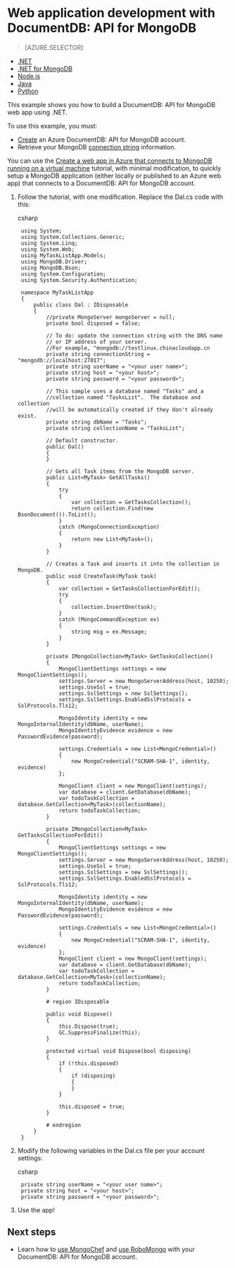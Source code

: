 <properties
    pageTitle="Use MongoDB APIs to build a DocumentDB web app | Azure"
    description="A NoSQL tutorial that creates an online database web app using the DocumentDB APIs for MongoDB."
    keywords="mongodb examples"
    services="documentdb"
    author="AndrewHoh"
    manager="jhubbard"
    editor=""
    documentationcenter="" />
<tags
    ms.assetid="61a2ab3a-2fc3-4d49-a263-ed87c66628f6"
    ms.service="documentdb"
    ms.workload="data-services"
    ms.tgt_pltfrm="na"
    ms.devlang="na"
    ms.topic="article"
    ms.date="03/06/2017"
    wacn.date=""
    ms.author="anhoh" />

# Web application development with DocumentDB: API for MongoDB
> [AZURE.SELECTOR]
- [.NET](/documentation/articles/documentdb-dotnet-application/)
- [.NET for MongoDB](/documentation/articles/documentdb-mongodb-application/)
- [Node.js](/documentation/articles/documentdb-nodejs-application/)
- [Java](/documentation/articles/documentdb-java-application/)
- [Python](/documentation/articles/documentdb-python-application/)

This example shows you how to build a DocumentDB: API for MongoDB web app using .NET.

To use this example, you must:

- [Create](/documentation/articles/documentdb-create-mongodb-account/) an Azure DocumentDB: API for MongoDB account.
- Retrieve your MongoDB [connection string](/documentation/articles/documentdb-connect-mongodb-account/) information.

You can use the [Create a web app in Azure that connects to MongoDB running on a virtual machine](/documentation/articles/web-sites-dotnet-store-data-mongodb-vm/) tutorial, with minimal modification, to quickly setup a MongoDB application (either locally or published to an Azure web app) that connects to a DocumentDB: API for MongoDB account.  

1. Follow the tutorial, with one modification.  Replace the Dal.cs code with this:

	csharp
   
	    using System;
	    using System.Collections.Generic;
	    using System.Linq;
	    using System.Web;
	    using MyTaskListApp.Models;
	    using MongoDB.Driver;
	    using MongoDB.Bson;
	    using System.Configuration;
	    using System.Security.Authentication;
	   
	    namespace MyTaskListApp
	    {
	        public class Dal : IDisposable
	        {
	            //private MongoServer mongoServer = null;
	            private bool disposed = false;
	   
	            // To do: update the connection string with the DNS name
	            // or IP address of your server. 
	            //For example, "mongodb://testlinux.chinacloudapp.cn
	            private string connectionString = "mongodb://localhost:27017";
	            private string userName = "<your user name>";
	            private string host = "<your host>";
	            private string password = "<your password>";
	   
	            // This sample uses a database named "Tasks" and a 
	            //collection named "TasksList".  The database and collection 
	            //will be automatically created if they don't already exist.
	            private string dbName = "Tasks";
	            private string collectionName = "TasksList";
	   
	            // Default constructor.        
	            public Dal()
	            {
	            }
	   
	            // Gets all Task items from the MongoDB server.        
	            public List<MyTask> GetAllTasks()
	            {
	                try
	                {
	                    var collection = GetTasksCollection();
	                    return collection.Find(new BsonDocument()).ToList();
	                }
	                catch (MongoConnectionException)
	                {
	                    return new List<MyTask>();
	                }
	            }
	   
	            // Creates a Task and inserts it into the collection in MongoDB.
	            public void CreateTask(MyTask task)
	            {
	                var collection = GetTasksCollectionForEdit();
	                try
	                {
	                    collection.InsertOne(task);
	                }
	                catch (MongoCommandException ex)
	                {
	                    string msg = ex.Message;
	                }
	            }
	   
	            private IMongoCollection<MyTask> GetTasksCollection()
	            {
	                MongoClientSettings settings = new MongoClientSettings();
	                settings.Server = new MongoServerAddress(host, 10250);
	                settings.UseSsl = true;
	                settings.SslSettings = new SslSettings();
	                settings.SslSettings.EnabledSslProtocols = SslProtocols.Tls12;
	   
	                MongoIdentity identity = new MongoInternalIdentity(dbName, userName);
	                MongoIdentityEvidence evidence = new PasswordEvidence(password);
	   
	                settings.Credentials = new List<MongoCredential>()
	                {
	                    new MongoCredential("SCRAM-SHA-1", identity, evidence)
	                };
	   
	                MongoClient client = new MongoClient(settings);
	                var database = client.GetDatabase(dbName);
	                var todoTaskCollection = database.GetCollection<MyTask>(collectionName);
	                return todoTaskCollection;
	            }
	   
	            private IMongoCollection<MyTask> GetTasksCollectionForEdit()
	            {
	                MongoClientSettings settings = new MongoClientSettings();
	                settings.Server = new MongoServerAddress(host, 10250);
	                settings.UseSsl = true;
	                settings.SslSettings = new SslSettings();
	                settings.SslSettings.EnabledSslProtocols = SslProtocols.Tls12;
	   
	                MongoIdentity identity = new MongoInternalIdentity(dbName, userName);
	                MongoIdentityEvidence evidence = new PasswordEvidence(password);
	   
	                settings.Credentials = new List<MongoCredential>()
	                {
	                    new MongoCredential("SCRAM-SHA-1", identity, evidence)
	                };
	                MongoClient client = new MongoClient(settings);
	                var database = client.GetDatabase(dbName);
	                var todoTaskCollection = database.GetCollection<MyTask>(collectionName);
	                return todoTaskCollection;
	            }
	   
	            # region IDisposable
	   
	            public void Dispose()
	            {
	                this.Dispose(true);
	                GC.SuppressFinalize(this);
	            }
	   
	            protected virtual void Dispose(bool disposing)
	            {
	                if (!this.disposed)
	                {
	                    if (disposing)
	                    {
	                    }
	                }
	   
	                this.disposed = true;
	            }
	   
	            # endregion
	        }
	    }


2. Modify the following variables in the Dal.cs file per your account settings:

	csharp
	   
	    private string userName = "<your user name>";
	    private string host = "<your host>";
	    private string password = "<your password>";


3. Use the app!

## Next steps
- Learn how to [use MongoChef](/documentation/articles/documentdb-mongodb-mongochef/) and [use RoboMongo](/documentation/articles/documentdb-mongodb-robomongo/) with your DocumentDB: API for MongoDB account.
